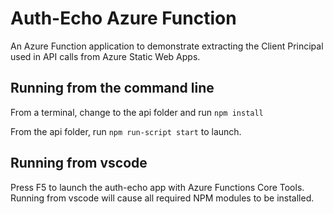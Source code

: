 # Auth-Echo Azure Function

An Azure Function application to demonstrate extracting the Client Principal used in API calls from Azure Static Web Apps.

## Running from the command line

From a terminal, change to the api folder and run `npm install`

From the api folder, run `npm run-script start` to launch.

## Running from vscode

Press F5 to launch the auth-echo app with Azure Functions Core Tools.
Running from vscode will cause all required NPM modules to be installed.
